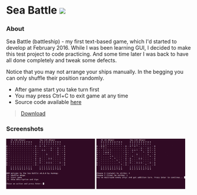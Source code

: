 # Sea Battle <img src="https://img.shields.io/badge/python-3.6-blue.svg?style=flat">

### About
Sea Battle (battleship) - my first text-based game, which I'd started to develop at February 2016. While I was been learning GUI, I decided to make this test project to code practicing. And some time later I was back to have all done completely and tweak some defects.

Notice that you may not arrange your ships manually. In the begging you can only shuffle their position randomly.

- After game start you take turn first
- You may press Ctrl+C to exit game at any time
- Source code available [here](https://github.com/aunmag/sea-battle/)

> [Download](https://github.com/Aunmag/sea-battle/releases/)

### Screenshots
<img src="https://github.com/Aunmag/sea-battle/blob/master/screenshots/Sea%20Battle%20v0.8.0%20screenshot%201.png" width="240"> <img src="https://github.com/Aunmag/sea-battle/blob/master/screenshots/Sea%20Battle%20v0.8.0%20screenshot%202.png" width="240">
